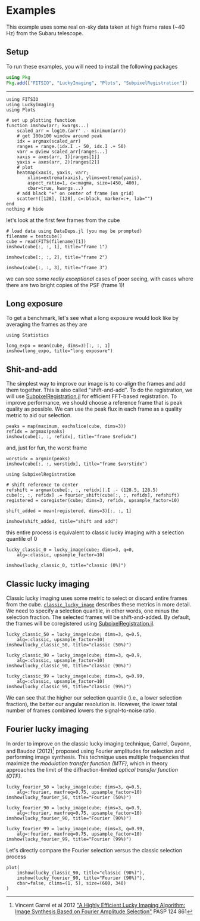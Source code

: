 # Examples

This example uses some real on-sky data taken at high frame rates (~40 Hz) from the Subaru telescope.

## Setup

To run these examples, you will need to install the following packages

```julia
using Pkg
Pkg.add(["FITSIO", "LuckyImaging", "Plots", "SubpixelRegistration"])
```

---

```@example vampires
using FITSIO
using LuckyImaging
using Plots

# set up plotting function
function imshow(arr; kwargs...)
    scaled_arr = log10.(arr' .- minimum(arr))
    # get 100x100 window around peak
    idx = argmax(scaled_arr)
    ranges = range.(idx.I .- 50, idx.I .+ 50)
    varr = @view scaled_arr[ranges...]
    xaxis = axes(arr, 1)[ranges[1]]
    yaxis = axes(arr, 2)[ranges[2]]
    # plot
    heatmap(xaxis, yaxis, varr;
        xlims=extrema(xaxis), ylims=extrema(yaxis),
        aspect_ratio=1, c=:magma, size=(450, 400),
        cbar=true, kwargs...)
    # add black "+" on center of frame (on grid)
    scatter!([128], [128], c=:black, marker=:+, lab="")
end
nothing # hide
```

let's look at the first few frames from the cube

```@example vampires
# load data using DataDeps.jl (you may be prompted)
filename = testcube()
cube = read(FITS(filename)[1])
imshow(cube[:, :, 1], title="frame 1")
```

```@example vampires
imshow(cube[:, :, 2], title="frame 2")
```

```@example vampires
imshow(cube[:, :, 3], title="frame 3")
```

we can see some *really exceptional* cases of poor seeing, with cases where there are two bright copies of the PSF (frame 1)!

## Long exposure

To get a benchmark, let's see what a long exposure would look like by averaging the frames as they are

```@example vampires
using Statistics

long_expo = mean(cube, dims=3)[:, :, 1]
imshow(long_expo, title="long exposure")
```

## Shit-and-add

The simplest way to improve our image is to co-align the frames and add them together. This is also called "shift-and-add". To do the registration, we will use [SubpixelRegistration.jl](https://github.com/JuliaHCI/SubpixelRegistration.jl) for efficient FFT-based registration. To improve performance, we should choose a reference frame that is peak quality as possible. We can use the peak flux in each frame as a quality metric to aid our selection.

```@example vampires
peaks = map(maximum, eachslice(cube, dims=3))
refidx = argmax(peaks)
imshow(cube[:, :, refidx], title="frame $refidx")
```

and, just for fun, the worst frame

```@example vampires
worstidx = argmin(peaks)
imshow(cube[:, :, worstidx], title="frame $worstidx")
```

```@example vampires
using SubpixelRegistration

# shift reference to center
refshift = argmax(cube[:, :, refidx]).I .- (128.5, 128.5)
cube[:, :, refidx] .= fourier_shift(cube[:, :, refidx], refshift)
registered = coregister(cube; dims=3, refidx, upsample_factor=10)

shift_added = mean(registered, dims=3)[:, :, 1]

imshow(shift_added, title="shift and add")
```

this entire process is equivalent to classic lucky imaging with a selection quantile of 0

```@example vampires
lucky_classic_0 = lucky_image(cube; dims=3, q=0,
    alg=:classic, upsample_factor=10)

imshow(lucky_classic_0, title="classic (0%)")
```

## Classic lucky imaging

Classic lucky imaging uses some metric to select or discard entire frames from the cube. [`classic_lucky_image`](@ref) describes these metrics in more detail. We need to specify a selection quantile, in other words, one minus the selection fraction. The selected frames will be shift-and-added. By default, the frames will be coregistered using [SubpixelRegistration.jl](https://github.com/JuliaHCI/SubpixelRegistration.jl).

```@example vampires
lucky_classic_50 = lucky_image(cube; dims=3, q=0.5,
    alg=:classic, upsample_factor=10)
imshow(lucky_classic_50, title="classic (50%)")
```

```@example vampires
lucky_classic_90 = lucky_image(cube; dims=3, q=0.9,
    alg=:classic, upsample_factor=10)
imshow(lucky_classic_90, title="classic (90%)")
```

```@example vampires
lucky_classic_99 = lucky_image(cube; dims=3, q=0.99,
    alg=:classic, upsample_factor=10)
imshow(lucky_classic_99, title="classic (99%)")
```

We can see that the higher our selection quantile (i.e., a lower selection fraction), the better our angular resolution is. However, the lower total number of frames combined lowers the signal-to-noise ratio.

## Fourier lucky imaging

In order to improve on the classic lucky imaging technique, Garrel, Guyonn, and Baudoz (2012)[^1] proposed using Fourier amplitudes for selection and performing image synthesis. This technique uses multiple frequencies that maximize the *modulation transfer function (MTF)*, which in theory approaches the limit of the diffraction-limited *optical transfer function (OTF)*.

```@example vampires
lucky_fourier_50 = lucky_image(cube; dims=3, q=0.5,
    alg=:fourier, maxfreq=0.75, upsample_factor=10)
imshow(lucky_fourier_50, title="Fourier (50%)")
```

```@example vampires
lucky_fourier_90 = lucky_image(cube; dims=3, q=0.9,
    alg=:fourier, maxfreq=0.75, upsample_factor=10)
imshow(lucky_fourier_90, title="Fourier (90%)")
```

```@example vampires
lucky_fourier_99 = lucky_image(cube; dims=3, q=0.99,
    alg=:fourier, maxfreq=0.75, upsample_factor=10)
imshow(lucky_fourier_99, title="Fourier (99%)")
```

Let's directly compare the Fourier selection versus the classic selection process

```@example vampires
plot(
    imshow(lucky_classic_90, title="classic (90%)"),
    imshow(lucky_fourier_90, title="Fourier (90%)"),
    cbar=false, clims=(1, 5), size=(600, 340)
)
```

[^1]: Vincent Garrel et al 2012 ["A Highly Efficient Lucky Imaging Algorithm: Image Synthesis Based on Fourier Amplitude Selection"](https://iopscience.iop.org/article/10.1086/667399) PASP 124 861